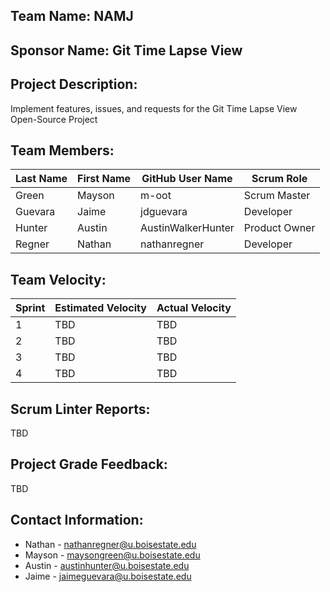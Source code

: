 ## Team Name: NAMJ

## Sponsor Name: Git Time Lapse View

## Project Description: 

Implement features, issues, and requests for the Git Time Lapse View Open-Source Project

## Team Members:

Last Name       | First Name      | GitHub User Name     | Scrum Role
--------------- | --------------- | -------------------- | ---------------
Green           | Mayson          | m-oot                | Scrum Master
Guevara         | Jaime           | jdguevara            | Developer 
Hunter          | Austin          | AustinWalkerHunter   | Product Owner
Regner          | Nathan          | nathanregner         | Developer

## Team Velocity:

Sprint | Estimated Velocity | Actual Velocity
------ | ------------------ | ---------------
1      | TBD                | TBD
2      | TBD                | TBD
3      | TBD                | TBD
4      | TBD                | TBD

## Scrum Linter Reports:
TBD

## Project Grade Feedback:
TBD

## Contact Information:
* Nathan - <nathanregner@u.boisestate.edu>
* Mayson - <maysongreen@u.boisestate.edu>
* Austin - <austinhunter@u.boisestate.edu>
* Jaime  - <jaimeguevara@u.boisestate.edu>
